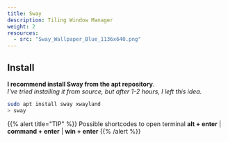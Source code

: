 ```yaml
---
title: Sway
description: Tiling Window Manager
weight: 2
resources:
  - src: "Sway_Wallpaper_Blue_1136x640.png"
---
```


## Install
**I recommend install Sway from the apt repository**.  
*I've tried installing it from source, but after 1-2 hours, I left this idea.*

```bash
sudo apt install sway xwayland
> sway
```



{{% alert title="TIP" %}}
Possible shortcodes to open terminal **alt + enter** | **command + enter** | **win + enter**
{{% /alert %}}

